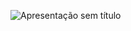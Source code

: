 

![Apresentação sem título](https://user-images.githubusercontent.com/73356412/224756480-602cbf1d-16e2-4552-aca8-223560124d3d.png)




